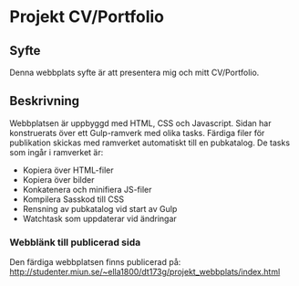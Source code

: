 # Projekt CV/Portfolio

## Syfte

Denna webbplats syfte är att presentera mig och mitt CV/Portfolio.

## Beskrivning

Webbplatsen är uppbyggd med HTML, CSS och Javascript.
Sidan har konstruerats över ett Gulp-ramverk med olika tasks. Färdiga filer för publikation skickas med ramverket automatiskt till en pubkatalog.
De tasks som ingår i ramverket är:

- Kopiera över HTML-filer
- Kopiera över bilder
- Konkatenera och minifiera JS-filer
- Kompilera Sasskod till CSS
- Rensning av pubkatalog vid start av Gulp
- Watchtask som uppdaterar vid ändringar

### Webblänk till publicerad sida

Den färdiga webbplatsen finns publicerad på:
http://studenter.miun.se/~ella1800/dt173g/projekt_webbplats/index.html
